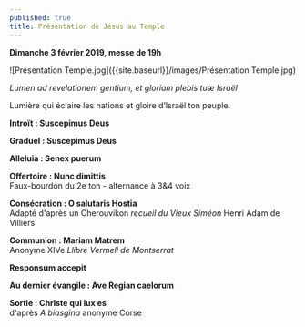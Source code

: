 ```yaml
---
published: true
title: Présentation de Jésus au Temple
---
```

**Dimanche 3 février 2019, messe de 19h**

![Présentation Temple.jpg]({{site.baseurl}}/images/Présentation Temple.jpg)


*Lumen ad revelationem gentium, et gloriam plebis tuæ Israël*  

Lumière qui éclaire les nations et gloire d’Israël ton peuple.

**Introït : Suscepimus Deus**

**Graduel : Suscepimus Deus**

**Alleluia : Senex puerum**

**Offertoire : Nunc dimittis**  
Faux-bourdon du 2e ton - alternance à 3&4 voix

**Consécration : O salutaris Hostia**  
Adapté d'après un Cherouvikon *recueil du Vieux Siméon* Henri Adam de Villiers

**Communion : Mariam Matrem**  
Anonyme XIVe *Llibre Vermell de Montserrat*

**Responsum accepit**  

**Au dernier évangile : Ave Regian caelorum**

**Sortie : Christe qui lux es**  
d'après *A biasgina* anonyme Corse

